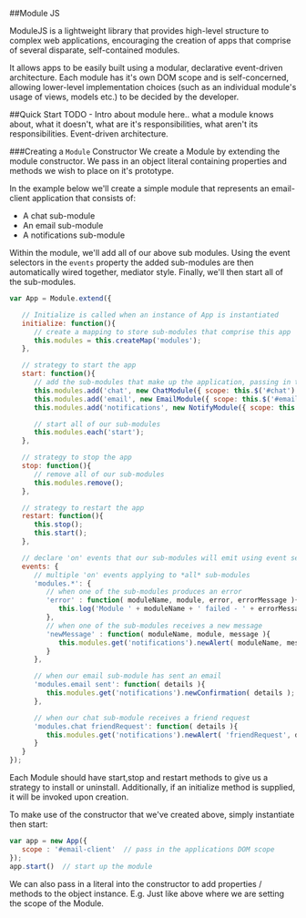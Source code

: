 ##Module JS

ModuleJS is a lightweight library that provides high-level structure to complex web applications, encouraging the creation of apps that comprise of several disparate, self-contained modules.

It allows apps to be easily built using a modular, declarative event-driven architecture.  Each module has it's own DOM scope and is self-concerned, allowing lower-level implementation choices (such as an individual module's usage of views, models etc.) to be decided by the developer.

##Quick Start
TODO - Intro about module here.. what a module knows about, what it doesn't, what are it's responsibilities, what aren't its responsibilities. Event-driven architecture.

###Creating a `Module` Constructor
We create a Module by extending the module constructor. We pass in an object literal containing properties and methods we wish to place on it's prototype.

In the example below we'll create a simple module that represents an email-client application that consists of: 
- A chat sub-module
- An email sub-module
- A notifications sub-module

Within the module, we'll add all of our above sub modules.  Using the event selectors in the `events` property the added sub-modules are then automatically wired together, mediator style.  Finally, we'll then start all of the sub-modules.

```JavaScript
var App = Module.extend({

   // Initialize is called when an instance of App is instantiated
   initialize: function(){ 
      // create a mapping to store sub-modules that comprise this app
      this.modules = this.createMap('modules');
   },

   // strategy to start the app
   start: function(){
      // add the sub-modules that make up the application, passing in their DOM scope
      this.modules.add('chat', new ChatModule({ scope: this.$('#chat') }));
      this.modules.add('email', new EmailModule({ scope: this.$('#email') }));
      this.modules.add('notifications', new NotifyModule({ scope: this.$('#notifications') }));

      // start all of our sub-modules
      this.modules.each('start');
   },

   // strategy to stop the app
   stop: function(){
      // remove all of our sub-modules
      this.modules.remove();
   },

   // strategy to restart the app
   restart: function(){
      this.stop();
      this.start();
   },

   // declare 'on' events that our sub-modules will emit using event selectors
   events: {
      // multiple 'on' events applying to *all* sub-modules
      'modules.*': {
         // when one of the sub-modules produces an error
         'error' : function( moduleName, module, error, errorMessage ){
            this.log('Module ' + moduleName + ' failed - ' + errorMessage);
         },
         // when one of the sub-modules receives a new message
         'newMessage' : function( moduleName, module, message ){
            this.modules.get('notifications').newAlert( moduleName, message );
         }
      },

      // when our email sub-module has sent an email
      'modules.email sent': function( details ){
         this.modules.get('notifications').newConfirmation( details );
      },

      // when our chat sub-module receives a friend request
      'modules.chat friendRequest': function( details ){
         this.modules.get('notifications').newAlert( 'friendRequest', details );
      }
   }
});
```

Each Module should have start,stop and restart methods to give us a strategy to install or uninstall. Additionally, if an initialize method is supplied, it will be invoked upon creation.


To make use of the constructor that we've created above, simply instantiate then start:
``` JavaScript
var app = new App({
   scope : '#email-client'  // pass in the applications DOM scope
});
app.start()  // start up the module
```
We can also pass in a literal into the constructor to add properties / methods to the object instance. E.g. Just like above where we are setting the scope of the Module.

